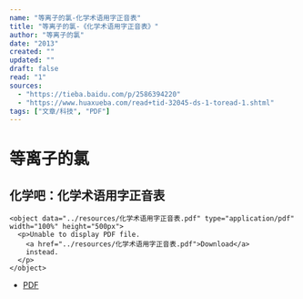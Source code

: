 ```yaml
---
name: "等离子的氯-化学术语用字正音表"
title: "等离子的氯-《化学术语用字正音表》"
author: "等离子的氯"
date: "2013"
created: ""
updated: ""
draft: false
read: "1"
sources: 
  - "https://tieba.baidu.com/p/2586394220"
  - "https://www.huaxueba.com/read+tid-32045-ds-1-toread-1.shtml"
tags: ["文章/科技", "PDF"]
---
```



# 等离子的氯

## 化学吧：化学术语用字正音表

```
<object data="../resources/化学术语用字正音表.pdf" type="application/pdf" width="100%" height="500px">
  <p>Unable to display PDF file. 
    <a href="../resources/化学术语用字正音表.pdf">Download</a> 
    instead.
  </p>
</object>
```

* [PDF](../resources/化学术语用字正音表.pdf)
